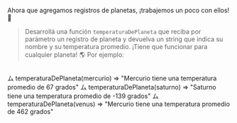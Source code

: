 Ahora que agregamos registros de planetas, ¡trabajemos un poco con ellos! :muscle:

> Desarrollá una función `temperaturaDePlaneta` que reciba por parámetro un registro de planeta y devuelva un string que indica su nombre y su temperatura promedio. ¡Tiene que funcionar para cualquier planeta! :earth_americas: Por ejemplo:

> ```
ム temperaturaDePlaneta(mercurio)
=> "Mercurio tiene una temperatura promedio de 67 grados"
ム temperaturaDePlaneta(saturno)
=> "Saturno tiene una temperatura promedio de -139 grados"
ム temperaturaDePlaneta(venus)
=> "Mercurio tiene una temperatura promedio de 462 grados"
```
